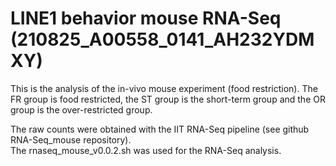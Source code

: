 # LINE1 behavior mouse RNA-Seq (210825_A00558_0141_AH232YDMXY)

This is the analysis of the in-vivo mouse experiment (food restriction).
The FR group is food restricted, the ST group is the short-term group and the OR group is the over-restricted group.  

The raw counts were obtained with the IIT RNA-Seq pipeline (see github RNA-Seq_mouse repository).  
The rnaseq_mouse_v0.0.2.sh was used for the RNA-Seq analysis.  


